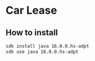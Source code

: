 # Car Lease

## How to install

```bash
sdk install java 16.0.0.hs-adpt
sdk use java 16.0.0.hs-adpt
```